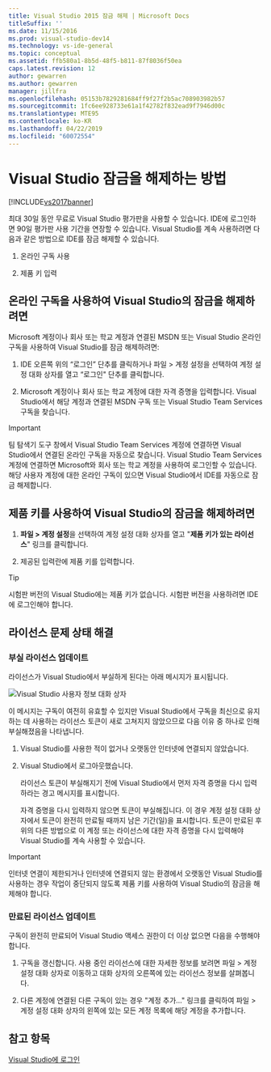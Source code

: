 ```yaml
---
title: Visual Studio 2015 잠금 해제 | Microsoft Docs
titleSuffix: ''
ms.date: 11/15/2016
ms.prod: visual-studio-dev14
ms.technology: vs-ide-general
ms.topic: conceptual
ms.assetid: ffb580a1-8b5d-48f5-b811-87f8036f50ea
caps.latest.revision: 12
author: gewarren
ms.author: gewarren
manager: jillfra
ms.openlocfilehash: 05153b7829281684ff9f27f2b5ac708903982b57
ms.sourcegitcommit: 1fc6ee928733e61a1f42782f832ead9f7946d00c
ms.translationtype: MTE95
ms.contentlocale: ko-KR
ms.lasthandoff: 04/22/2019
ms.locfileid: "60072554"
---
```

# <a name="how-to-unlock-visual-studio"></a>Visual Studio 잠금을 해제하는 방법
[!INCLUDE[vs2017banner](../includes/vs2017banner.md)]

최대 30일 동안 무료로 Visual Studio 평가판을 사용할 수 있습니다. IDE에 로그인하면 90일 평가판 사용 기간을 연장할 수 있습니다. Visual Studio를 계속 사용하려면 다음과 같은 방법으로 IDE를 잠금 해제할 수 있습니다.

1. 온라인 구독 사용

2. 제품 키 입력

## <a name="to-unlock-visual-studio-using-an-online-subscription"></a>온라인 구독을 사용하여 Visual Studio의 잠금을 해제하려면
 Microsoft 계정이나 회사 또는 학교 계정과 연결된 MSDN 또는 Visual Studio 온라인 구독을 사용하여 Visual Studio를 잠금 해제하려면:

1. IDE 오른쪽 위의 “로그인” 단추를 클릭하거나 파일 > 계정 설정을 선택하여 계정 설정 대화 상자를 열고 “로그인" 단추를 클릭합니다.

2. Microsoft 계정이나 회사 또는 학교 계정에 대한 자격 증명을 입력합니다. Visual Studio에서 해당 계정과 연결된 MSDN 구독 또는 Visual Studio Team Services 구독을 찾습니다.

> [!IMPORTANT]
>  팀 탐색기 도구 창에서 Visual Studio Team Services 계정에 연결하면 Visual Studio에서 연결된 온라인 구독을 자동으로 찾습니다. Visual Studio Team Services 계정에 연결하면 Microsoft와 회사 또는 학교 계정을 사용하여 로그인할 수 있습니다. 해당 사용자 계정에 대한 온라인 구독이 있으면 Visual Studio에서 IDE를 자동으로 잠금 해제합니다.

## <a name="to-unlock-visual-studio-with-a-product-key"></a>제품 키를 사용하여 Visual Studio의 잠금을 해제하려면

1. **파일 > 계정 설정**을 선택하여 계정 설정 대화 상자를 열고 "**제품 키가 있는 라이선스**" 링크를 클릭합니다.

2. 제공된 입력란에 제품 키를 입력합니다.

> [!TIP]
>  시험판 버전의 Visual Studio에는 제품 키가 없습니다. 시험판 버전을 사용하려면 IDE에 로그인해야 합니다.

## <a name="addressing-license-problem-states"></a>라이선스 문제 상태 해결

### <a name="updating-stale-licenses"></a>부실 라이선스 업데이트
 라이선스가 Visual Studio에서 부실하게 된다는 아래 메시지가 표시됩니다.

 ![Visual Studio 사용자 정보 대화 상자](../ide/media/vs2013-userinfo.png "VS2013_UserInfo")

 이 메시지는 구독이 여전히 유효할 수 있지만 Visual Studio에서 구독을 최신으로 유지하는 데 사용하는 라이선스 토큰이 새로 고쳐지지 않았으므로 다음 이유 중 하나로 인해 부실해졌음을 나타냅니다.

1. Visual Studio를 사용한 적이 없거나 오랫동안 인터넷에 연결되지 않았습니다.

2. Visual Studio에서 로그아웃했습니다.

   라이선스 토큰이 부실해지기 전에 Visual Studio에서 먼저 자격 증명을 다시 입력하라는 경고 메시지를 표시합니다.

   자격 증명을 다시 입력하지 않으면 토큰이 부실해집니다. 이 경우 계정 설정 대화 상자에서 토큰이 완전히 만료될 때까지 남은 기간(일)을 표시합니다. 토큰이 만료된 후 위의 다른 방법으로 이 계정 또는 라이선스에 대한 자격 증명을 다시 입력해야 Visual Studio를 계속 사용할 수 있습니다.

> [!IMPORTANT]
>  인터넷 연결이 제한되거나 인터넷에 연결되지 않는 환경에서 오랫동안 Visual Studio를 사용하는 경우 작업이 중단되지 않도록 제품 키를 사용하여 Visual Studio의 잠금을 해제해야 합니다.

### <a name="updating-expired-licenses"></a>만료된 라이선스 업데이트
 구독이 완전히 만료되어 Visual Studio 액세스 권한이 더 이상 없으면 다음을 수행해야 합니다.

1. 구독을 갱신합니다. 사용 중인 라이선스에 대한 자세한 정보를 보려면 파일 > 계정 설정 대화 상자로 이동하고 대화 상자의 오른쪽에 있는 라이선스 정보를 살펴봅니다.

2. 다른 계정에 연결된 다른 구독이 있는 경우 "계정 추가..." 링크를 클릭하여 파일 > 계정 설정 대화 상자의 왼쪽에 있는 모든 계정 목록에 해당 계정을 추가합니다.

## <a name="see-also"></a>참고 항목
 [Visual Studio에 로그인](../ide/signing-in-to-visual-studio.md)

